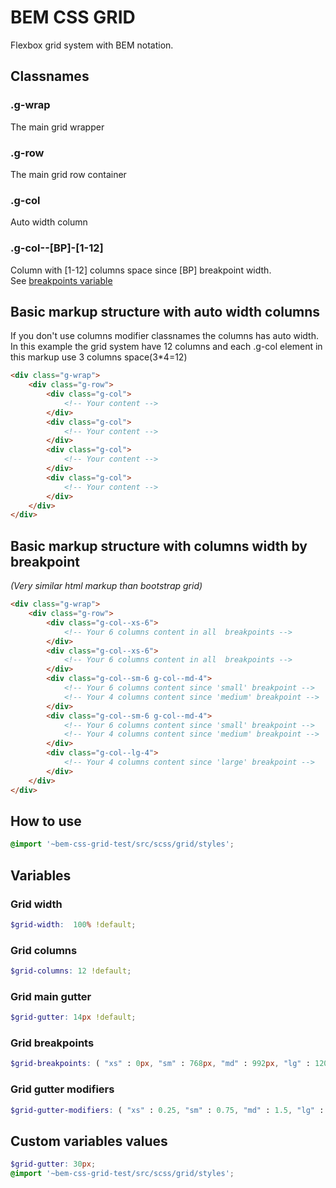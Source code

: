 # BEM CSS GRID
Flexbox grid system with BEM notation.

## Classnames

### .g-wrap
The main grid wrapper

### .g-row
The main grid row container

### .g-col
Auto width column

### .g-col--[BP]-[1-12]
Column with [1-12] columns space since [BP] breakpoint width.<br>
See [breakpoints variable](#grid-breakpoints)

## Basic markup structure with auto width columns
If you don't use columns modifier classnames the columns has auto width.<br>
In this example the grid system have 12 columns and each .g-col element in this markup use 3 columns space(3*4=12)
```html
<div class="g-wrap">
    <div class="g-row">
        <div class="g-col">
            <!-- Your content -->
        </div>
        <div class="g-col">
            <!-- Your content -->
        </div>
        <div class="g-col">
            <!-- Your content -->
        </div>
        <div class="g-col">
            <!-- Your content -->
        </div>
    </div>
</div>
```

## Basic markup structure with columns width by breakpoint
*(Very similar html markup than bootstrap grid)*
```html
<div class="g-wrap">
    <div class="g-row">
        <div class="g-col--xs-6">
            <!-- Your 6 columns content in all  breakpoints -->
        </div>
        <div class="g-col--xs-6">
            <!-- Your 6 columns content in all  breakpoints -->
        </div>
        <div class="g-col--sm-6 g-col--md-4">
            <!-- Your 6 columns content since 'small' breakpoint -->
            <!-- Your 4 columns content since 'medium' breakpoint -->
        </div>
        <div class="g-col--sm-6 g-col--md-4">
            <!-- Your 6 columns content since 'small' breakpoint -->
            <!-- Your 4 columns content since 'medium' breakpoint -->
        </div>
        <div class="g-col--lg-4">
            <!-- Your 4 columns content since 'large' breakpoint -->
        </div>
    </div>
</div>
```
## How to use
```scss
@import '~bem-css-grid-test/src/scss/grid/styles';
```
## Variables

### Grid width
```scss
$grid-width:  100% !default;
```
### Grid columns
```scss
$grid-columns: 12 !default;
```
### Grid main gutter
```scss
$grid-gutter: 14px !default;
```
### Grid breakpoints
```scss
$grid-breakpoints: ( "xs" : 0px, "sm" : 768px, "md" : 992px, "lg" : 1200px) !default;
```
### Grid gutter modifiers
```scss
$grid-gutter-modifiers: ( "xs" : 0.25, "sm" : 0.75, "md" : 1.5, "lg" : 1.75) !default;
```

## Custom variables values
```scss
$grid-gutter: 30px;
@import '~bem-css-grid-test/src/scss/grid/styles';
```
